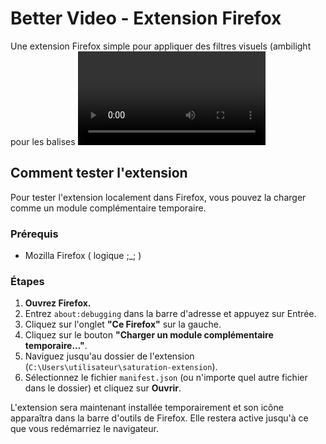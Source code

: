 # Better Video - Extension Firefox

Une extension Firefox simple pour appliquer des filtres visuels (ambilight pour les balises <video>, saturation, contraste, luminosité, etc.) et aussi un contrôle de volume (jusqu'à 500%) aux pages web et aux vidéos, y compris en mode plein écran.

## Comment tester l'extension

Pour tester l'extension localement dans Firefox, vous pouvez la charger comme un module complémentaire temporaire.

### Prérequis

-   Mozilla Firefox ( logique ;_; )

### Étapes

1.  **Ouvrez Firefox.**
2.  Entrez `about:debugging` dans la barre d'adresse et appuyez sur Entrée.
3.  Cliquez sur l'onglet **"Ce Firefox"** sur la gauche.
4.  Cliquez sur le bouton **"Charger un module complémentaire temporaire..."**.
5.  Naviguez jusqu'au dossier de l'extension (`C:\Users\utilisateur\saturation-extension`).
6.  Sélectionnez le fichier `manifest.json` (ou n'importe quel autre fichier dans le dossier) et cliquez sur **Ouvrir**.

L'extension sera maintenant installée temporairement et son icône apparaîtra dans la barre d'outils de Firefox. Elle restera active jusqu'à ce que vous redémarriez le navigateur.
